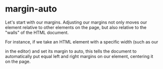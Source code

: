 # margin-auto
Let's start with our margins. Adjusting our margins not only moves our element relative to other elements on the page, but also relative to the "walls" of the HTML document.

For instance, if we take an HTML element with a specific width (such as our <div> in the editor) and set its margin to auto, this tells the document to automatically put equal left and right margins on our element, centering it on the page.
